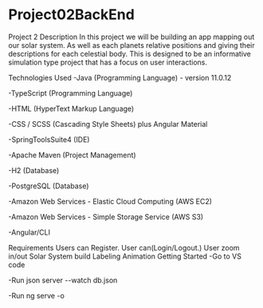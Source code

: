 # Project02BackEnd
Project 2 Description
In this project we will be building an app mapping out our solar system. As well as each planets relative positions and giving their descriptions for each celestial body. This is designed to be an informative simulation type project that has a focus on user interactions.

Technologies Used
-Java (Programming Language) - version 11.0.12

-TypeScript (Programming Language)

-HTML (HyperText Markup Language)

-CSS / SCSS (Cascading Style Sheets) plus Angular Material

-SpringToolsSuite4 (IDE)

-Apache Maven (Project Management)

-H2 (Database)

-PostgreSQL (Database)

-Amazon Web Services - Elastic Cloud Computing (AWS EC2)

-Amazon Web Services - Simple Storage Service (AWS S3)

-Angular/CLI

Requirements
Users can Register.
User can(Login/Logout.)
User zoom in/out
Solar System build
Labeling
Animation
Getting Started
-Go to VS code

-Run json server --watch db.json

-Run ng serve -o
